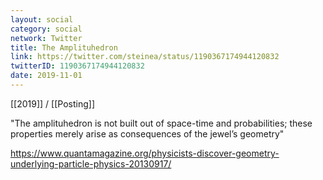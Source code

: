 ```yaml
---
layout: social
category: social
network: Twitter
title: The Amplituhedron
link: https://twitter.com/steinea/status/1190367174944120832
twitterID: 1190367174944120832
date: 2019-11-01
---
```


[[2019]] / [[Posting]]

"The amplituhedron is not built out of space-time and probabilities; these properties merely arise as consequences of the jewel’s geometry"

<https://www.quantamagazine.org/physicists-discover-geometry-underlying-particle-physics-20130917/>
